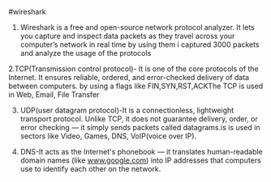 #wireshark

1. Wireshark is a free and open-source network protocol analyzer. It lets you capture and inspect data packets as they travel across your computer’s network in real time by using them i captured 3000 packets and analyze the usage of the protocols

2.TCP(Transmission control protocol)- It is one of the core protocols of the Internet. It ensures reliable, ordered, and error-checked delivery of data between computers. by using a flags like FIN,SYN,RST,ACKThe TCP is used in Web, Email, File Transfer

3. UDP(user datagram protocol)-It is a connectionless, lightweight transport protocol. Unlike TCP, it does not guarantee delivery, order, or error checking — it simply sends packets called datagrams.is is used in sectors like Video, Games, DNS, VoIP(voice over IP).

4. DNS-It acts as the Internet's phonebook — it translates human-readable domain names (like www.google.com) into IP addresses that computers use to identify each other on the network.
